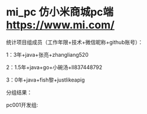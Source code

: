 # mi_pc 仿小米商城pc端 https://www.mi.com/

统计项目组成员（工作年限+技术+微信昵称+github账号）：

1：3年+java+张亮+zhangliang520

2：1.5年+java+go+小碗汤+ll837448792

3：0年+java+fish黎+justlikeapig




分组结果：

pc001开发组:

